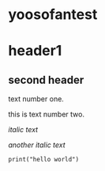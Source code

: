 # yoosofantest

header1
=======

second header
-------------

text number one.

this is text number two.

_italic text_

*another italic text*

`print("hello world")`
